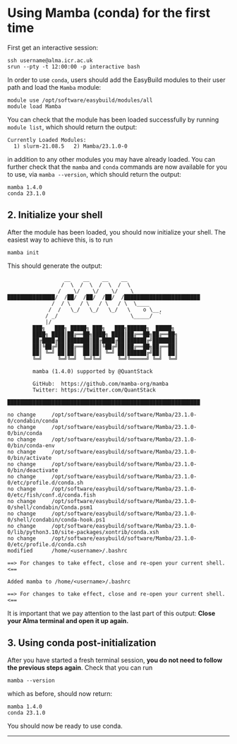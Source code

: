 # Using Mamba (conda) for the first time

First get an interactive session:
```
ssh username@alma.icr.ac.uk
srun --pty -t 12:00:00 -p interactive bash
```

In order to use `conda`, users should add the EasyBuild modules to their user path and load the `Mamba` module:

```console
module use /opt/software/easybuild/modules/all
module load Mamba
```

You can check that the module has been loaded successfully by running `module list`, which should return the output:

```
Currently Loaded Modules:
  1) slurm-21.08.5   2) Mamba/23.1.0-0
```

in addition to any other modules you may have already loaded. You can further check that the `mamba` and `conda` commands are now
available for you to use, via `mamba --version`, which should return the output:

```
mamba 1.4.0
conda 23.1.0
```

## 2. Initialize your shell

After the module has been loaded, you should now initialize your shell. The easiest way to achieve this, is to run

```console
mamba init
```

This should generate the output:

```
                  __    __    __    __
                 /  \  /  \  /  \  /  \
                /    \/    \/    \/    \
███████████████/  /██/  /██/  /██/  /████████████████████████
              /  / \   / \   / \   / \  \____
             /  /   \_/   \_/   \_/   \    o \__,
            / _/                       \_____/  `
            |/
        ███╗   ███╗ █████╗ ███╗   ███╗██████╗  █████╗
        ████╗ ████║██╔══██╗████╗ ████║██╔══██╗██╔══██╗
        ██╔████╔██║███████║██╔████╔██║██████╔╝███████║
        ██║╚██╔╝██║██╔══██║██║╚██╔╝██║██╔══██╗██╔══██║
        ██║ ╚═╝ ██║██║  ██║██║ ╚═╝ ██║██████╔╝██║  ██║
        ╚═╝     ╚═╝╚═╝  ╚═╝╚═╝     ╚═╝╚═════╝ ╚═╝  ╚═╝

        mamba (1.4.0) supported by @QuantStack

        GitHub:  https://github.com/mamba-org/mamba
        Twitter: https://twitter.com/QuantStack

█████████████████████████████████████████████████████████████

no change     /opt/software/easybuild/software/Mamba/23.1.0-0/condabin/conda
no change     /opt/software/easybuild/software/Mamba/23.1.0-0/bin/conda
no change     /opt/software/easybuild/software/Mamba/23.1.0-0/bin/conda-env
no change     /opt/software/easybuild/software/Mamba/23.1.0-0/bin/activate
no change     /opt/software/easybuild/software/Mamba/23.1.0-0/bin/deactivate
no change     /opt/software/easybuild/software/Mamba/23.1.0-0/etc/profile.d/conda.sh
no change     /opt/software/easybuild/software/Mamba/23.1.0-0/etc/fish/conf.d/conda.fish
no change     /opt/software/easybuild/software/Mamba/23.1.0-0/shell/condabin/Conda.psm1
no change     /opt/software/easybuild/software/Mamba/23.1.0-0/shell/condabin/conda-hook.ps1
no change     /opt/software/easybuild/software/Mamba/23.1.0-0/lib/python3.10/site-packages/xontrib/conda.xsh
no change     /opt/software/easybuild/software/Mamba/23.1.0-0/etc/profile.d/conda.csh
modified      /home/<username>/.bashrc

==> For changes to take effect, close and re-open your current shell. <==

Added mamba to /home/<username>/.bashrc

==> For changes to take effect, close and re-open your current shell. <==
```

It is important that we pay attention to the last part of this output: **Close your Alma terminal and open it up again.**

## 3. Using conda post-initialization

After you have started a fresh terminal session, **you do not need to follow the previous steps again**. Check that you can run

```console
mamba --version
```

which as before, should now return:

```
mamba 1.4.0
conda 23.1.0
```

You should now be ready to use conda.

***